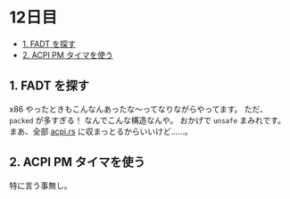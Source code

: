 # 12日目

<!-- mtoc-start -->

- [1. FADT を探す](#1-fadt-を探す)
- [2. ACPI PM タイマを使う](#2-acpi-pm-タイマを使う)

<!-- mtoc-end -->

## 1. FADT を探す

x86 やったときもこんなんあったな～ってなりながらやってます。
ただ、`packed` が多すぎる！
なんでこんな構造なんや。
おかげで `unsafe` まみれです。
まあ、全部 [acpi.rs](../mikan-os/kernel/src/acpi.rs) に収まっとるからいいけど……。

## 2. ACPI PM タイマを使う

特に言う事無し。
